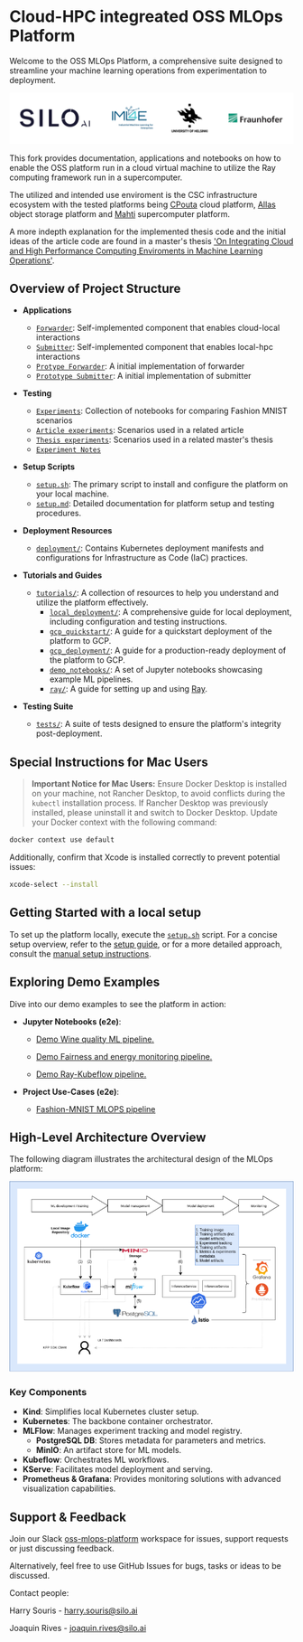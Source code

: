 # Cloud-HPC integreated OSS MLOps Platform

Welcome to the OSS MLOps Platform, a comprehensive suite designed to streamline your machine learning operations from experimentation to deployment. 

![logos.png](resources/img/logos.png)

This fork provides documentation, applications and notebooks on how to enable the OSS platform run in a cloud virtual machine to utilize the Ray computing framework run in a supercomputer. 

The utilized and intended use enviroment is the CSC infrastructure ecosystem with the tested platforms being [CPouta](https://docs.csc.fi/cloud/pouta/) cloud platform, [Allas](https://docs.csc.fi/data/Allas/) object storage platform and [Mahti](https://docs.csc.fi/computing/) supercomputer platform.

A more indepth explanation for the implemented thesis code and the initial ideas of the article code are found in a master's thesis ['On Integrating Cloud and High Performance Computing Enviroments in Machine Learning Operations'](https://helda.helsinki.fi/items/8b6cc75b-43a9-43e8-bd26-c8f1914cee34).

## Overview of Project Structure

- **Applications**
  - [`Forwarder`](applications/article/forwarder): Self-implemented component that enables cloud-local interactions
  - [`Submitter`](applications/article/submitter): Self-implemented component that enables local-hpc interactions
  - [`Protype Forwarder`](applications/thesis/porter): A initial implementation of forwarder
  - [`Prototype Submitter`](applications/thesis/porter): A initial implementation of submitter
  
- **Testing**
  - [`Experiments`](experiments): Collection of notebooks for comparing Fashion MNIST scenarios
  - [`Article experiments`](experiments/article): Scenarios used in a related article
  - [`Thesis experiments`](experiments/thesis): Scenarios used in a related master's thesis
  - [`Experiment Notes`](experiments/article/README.md)
  
- **Setup Scripts**
  - [`setup.sh`](setup.sh): The primary script to install and configure the platform on your local machine.
  - [`setup.md`](setup.md): Detailed documentation for platform setup and testing procedures.

- **Deployment Resources**
  - [`deployment/`](deployment): Contains Kubernetes deployment manifests and configurations for Infrastructure as Code (IaC) practices.

- **Tutorials and Guides**
  - [`tutorials/`](tutorials): A collection of resources to help you understand and utilize the platform effectively.
    - [`local_deployment/`](tutorials/local_deployment): A comprehensive guide for local deployment, including configuration and testing instructions.
    - [`gcp_quickstart/`](tutorials/gcp_quickstart): A guide for a quickstart deployment of the platform to GCP.
    - [`gcp_deployment/`](tutorials/gcp_deployment): A guide for a production-ready deployment of the platform to GCP.
    - [`demo_notebooks/`](tutorials/demo_notebooks): A set of Jupyter notebooks showcasing example ML pipelines.
    - [`ray/`](tutorials/ray): A guide for setting up and using [Ray](https://docs.ray.io/en/latest/index.html).

- **Testing Suite**
  - [`tests/`](tests): A suite of tests designed to ensure the platform's integrity post-deployment.


## Special Instructions for Mac Users

> **Important Notice for Mac Users:** Ensure Docker Desktop is installed on your machine, not Rancher Desktop, to avoid conflicts during the `kubectl` installation process.
If Rancher Desktop was previously installed, please uninstall it and switch to Docker Desktop. Update your Docker context with the following command:

```bash
docker context use default
```

Additionally, confirm that Xcode is installed correctly to prevent potential issues:

```bash
xcode-select --install
```

## Getting Started with a local setup

To set up the platform locally, execute the [`setup.sh`](setup.sh) script. For a concise setup overview, refer to the [setup guide](setup.md), or for a more detailed approach, consult the [manual setup instructions](tutorials/local_deployment).

## Exploring Demo Examples

Dive into our demo examples to see the platform in action:

- **Jupyter Notebooks (e2e)**:

  - [Demo Wine quality ML pipeline.](tutorials/demo_notebooks/demo_pipeline)

  - [Demo Fairness and energy monitoring pipeline.](tutorials/demo_notebooks/demo_fairness_and_energy_monitoring)
  
  - [Demo Ray-Kubeflow pipeline.](tutorials/ray/notebooks/ray_kubeflow.ipynb)


- **Project Use-Cases (e2e)**:

  - [Fashion-MNIST MLOPS pipeline](https://github.com/OSS-MLOPS-PLATFORM/demo-fmnist-mlops-pipeline)

## High-Level Architecture Overview

The following diagram illustrates the architectural design of the MLOps platform:

![MLOps Platform Architecture](resources/img/mlops-platform-diagram.png)

### Key Components

- **Kind**: Simplifies local Kubernetes cluster setup.
- **Kubernetes**: The backbone container orchestrator.
- **MLFlow**: Manages experiment tracking and model registry.
  - **PostgreSQL DB**: Stores metadata for parameters and metrics.
  - **MinIO**: An artifact store for ML models.
- **Kubeflow**: Orchestrates ML workflows.
- **KServe**: Facilitates model deployment and serving.
- **Prometheus & Grafana**: Provides monitoring solutions with advanced visualization capabilities.

## Support & Feedback

Join our Slack [oss-mlops-platform](https://join.slack.com/t/oss-mlops-platform/shared_invite/zt-28m00bllw-0zl2cuKILh6oa2dIwDN_DQ)
workspace for issues, support requests or just discussing feedback.

Alternatively, feel free to use GitHub Issues for bugs, tasks or ideas to be discussed.

Contact people:

Harry Souris - harry.souris@silo.ai

Joaquin Rives - joaquin.rives@silo.ai
